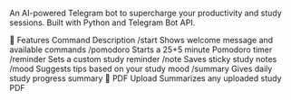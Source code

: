 An AI-powered Telegram bot to supercharge your productivity and study sessions. Built with Python and Telegram Bot API.

🧠 Features
Command	Description
/start	Shows welcome message and available commands
/pomodoro	Starts a 25+5 minute Pomodoro timer
/reminder	Sets a custom study reminder
/note	Saves sticky study notes
/mood	Suggests tips based on your study mood
/summary	Gives daily study progress summary
📄 PDF Upload	Summarizes any uploaded study PDF